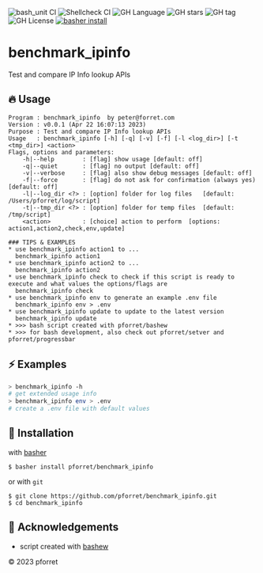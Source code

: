 ![bash_unit CI](https://github.com/pforret/benchmark_ipinfo/workflows/bash_unit%20CI/badge.svg)
![Shellcheck CI](https://github.com/pforret/benchmark_ipinfo/workflows/Shellcheck%20CI/badge.svg)
![GH Language](https://img.shields.io/github/languages/top/pforret/benchmark_ipinfo)
![GH stars](https://img.shields.io/github/stars/pforret/benchmark_ipinfo)
![GH tag](https://img.shields.io/github/v/tag/pforret/benchmark_ipinfo)
![GH License](https://img.shields.io/github/license/pforret/benchmark_ipinfo)
[![basher install](https://img.shields.io/badge/basher-install-white?logo=gnu-bash&style=flat)](https://www.basher.it/package/)

# benchmark_ipinfo

Test and compare IP Info lookup APIs

## 🔥 Usage

```
Program : benchmark_ipinfo  by peter@forret.com
Version : v0.0.1 (Apr 22 16:07:13 2023)
Purpose : Test and compare IP Info lookup APIs
Usage   : benchmark_ipinfo [-h] [-q] [-v] [-f] [-l <log_dir>] [-t <tmp_dir>] <action>
Flags, options and parameters:
    -h|--help        : [flag] show usage [default: off]
    -q|--quiet       : [flag] no output [default: off]
    -v|--verbose     : [flag] also show debug messages [default: off]
    -f|--force       : [flag] do not ask for confirmation (always yes) [default: off]
    -l|--log_dir <?> : [option] folder for log files   [default: /Users/pforret/log/script]
    -t|--tmp_dir <?> : [option] folder for temp files  [default: /tmp/script]
    <action>         : [choice] action to perform  [options: action1,action2,check,env,update]
                                  
### TIPS & EXAMPLES
* use benchmark_ipinfo action1 to ...
  benchmark_ipinfo action1
* use benchmark_ipinfo action2 to ...
  benchmark_ipinfo action2
* use benchmark_ipinfo check to check if this script is ready to execute and what values the options/flags are
  benchmark_ipinfo check
* use benchmark_ipinfo env to generate an example .env file
  benchmark_ipinfo env > .env
* use benchmark_ipinfo update to update to the latest version
  benchmark_ipinfo update
* >>> bash script created with pforret/bashew
* >>> for bash development, also check out pforret/setver and pforret/progressbar
```

## ⚡️ Examples

```bash
> benchmark_ipinfo -h 
# get extended usage info
> benchmark_ipinfo env > .env
# create a .env file with default values
```

## 🚀 Installation

with [basher](https://github.com/basherpm/basher)

	$ basher install pforret/benchmark_ipinfo

or with `git`

	$ git clone https://github.com/pforret/benchmark_ipinfo.git
	$ cd benchmark_ipinfo

## 📝 Acknowledgements

* script created with [bashew](https://github.com/pforret/bashew)

&copy; 2023 pforret
